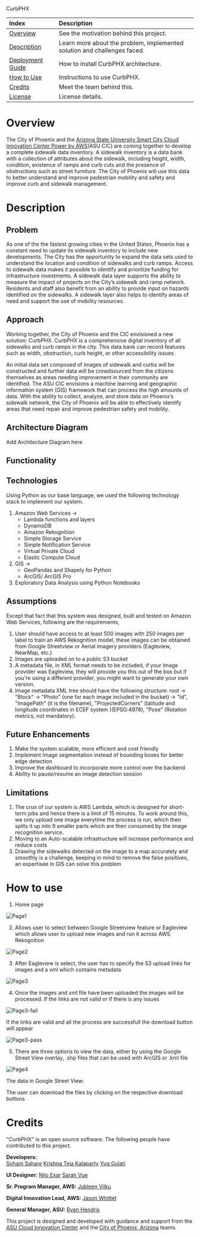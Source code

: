 CurbPHX

|Index| Description|
|:----------------|:-----------|
| [Overview](#overview)         |     See the motivation behind this project.    | 
| [Description](#description)         |     Learn more about the problem, implemented solution and challenges faced.    | 
| [Deployment Guide](#deployment-guide)         |    How to install CurbPHX architecture. |
| [How to Use](#how-to-use)       |     Instructions to use CurbPHX.   |
| [Credits](#credits)      |     Meet the team behind this.     |
| [License](#license)      |     License details.     |



# Overview
The City of Phoenix and the [Arizona State University Smart City Cloud Innovation Center Power by AWS](https://smartchallenges.asu.edu/)(ASU CIC) are coming together to develop a complete sidewalk data inventory. A sidewalk inventory is a data bank with a collection of attributes about the sidewalk, including height, width, condition, existence of ramps and curb cuts and the presence of obstructions such as street furniture. The City of Phoenix will use this data to better understand and improve pedestrian mobility and safety and improve curb and sidewalk management.  


# Description

## Problem
As one of the the fastest growing cities in the United States, Phoenix has a constant need to update its sidewalk inventory to include new developments. The City has the opportunity to expand the data sets used to understand the location and condition of sidewalks and curb ramps. Access to sidewalk data makes it possible to identify and prioritize funding for infrastructure investments. A sidewalk data layer supports the ability to measure the impact of projects on the City’s sidewalk and ramp network. Residents and staff also benefit from an ability to provide input on hazards identified on the sidewalks. A sidewalk layer also helps to identify areas of need and support the use of mobility resources.

## Approach
Working together, the City of Phoenix and the CIC envisioned a new solution: CurbPHX. CurbPHX is a comprehensive digital inventory of all sidewalks and curb ramps in the city. This data bank can record features such as width, obstruction, curb height, or other accessibility issues. 

An initial data set composed of images of sidewalk and curbs will be constructed and further data will be crowdsourced from the citizens themselves as areas needing improvement in their community are identified. The ASU CIC envisions a machine learning and geographic information system (GIS) framework that can process the high amounts of data. With the ability to collect, analyze, and store data on Phoenix’s sidewalk network, the City of Phoenix will be able to effectively identify areas that need repair and improve pedestrian safety and mobility. 

## Architecture Diagram

Add Architecture Diagram here

## Functionality 



## Technologies
Using Python as our base language, we used the following technology stack to implement our system.

1. Amazon Web Services ->
    - Lambda functions and layers
    - DynamoDB
    - Amazon Rekognition
    - Simple Storage Service
    - Simple Notification Service
    - Virtual Private Cloud
    - Elastic Compute Cloud
2. GIS ->
    - GeoPandas and Shapely for Python
    - ArcGIS/ ArcGIS Pro
3. Exploratory Data Analysis using Python Notebooks


## Assumptions
Except that fact that this system was designed, built and tested on Amazon Web Services, following are the requirements,
1. User should have access to at least 500 images with 250 images per label to train an AWS Rekognition model, these images can be obtained from Google Streetview or Aerial imagery providers (Eagleview, NearMap, etc.)  
2. Images are uploaded on to a public S3 bucket
3. A metadata file, in XML format needs to be included, if your Image provider was Eagleview, they will provide you this out of the box but if you're using a different provider, you might want to generate your own version.
4. Image metadata XML tree should have the following structure:
root -> "Block" -> "Photo" (one for each image included in the bucket) -> "Id", "ImagePath" (it is the filename), "ProjectedCorners" (latitude and longitude coordinates in ECEF system )(EPSG:4978), "Pose" (Rotation metrics, not mandatory).



## Future Enhancements
1. Make the system scalable, more efficient and cost friendly
2. Implement Image segmentation instead of bounding boxes for better edge detection 
3. Improve the dashboard to incorporate more control over the backend
4. Ability to pause/resume an image detection session

## Limitations
1. The crux of our system is AWS Lambda, which is designed for short-term jobs and hence there is a limit of 15 minutes. To work around this, we only upload one image everytime the process is run, which then splits it up into 9 smaller parts which are then consumed by the image recognition service. 
2. Moving to an Auto-scalable infrastructure will increase performance and reduce costs
3. Drawing the sidewalks detected on the image to a map accurately and smoothly is a challenge, keeping in mind to remove the false positives, an expertisee in GIS can solve this problem



# How to use
1. Home page

![Page1](https://github.com/ASUCICREPO/CurbPHX/blob/main/images/page1.JPG)


2. Allows user to select between Google Streetview feature or Eagleview which allows user to upload new images and run it across AWS Rekognition

![Page2](https://github.com/ASUCICREPO/CurbPHX/blob/main/images/page2.JPG)


3. After Eagleview is select, the user has to specify the S3 upload links for images and a xml which contains metadata 

![Page3](https://github.com/ASUCICREPO/CurbPHX/blob/main/images/page3-Eagleview.JPG)

4. Once the images and xml file have been uploaded the images will be processed.
If the links are not valid or if there is any issues

![Page3-fail](https://github.com/ASUCICREPO/CurbPHX/blob/main/images/page3-fail.JPG)

If the links are valid and all the process are successfull the download button will appear

![Page3-pass](https://github.com/ASUCICREPO/CurbPHX/blob/main/images/page3-pass.JPG)

5. There are three options to view the data, either by using the Google Street View overlay, .shp files that can be used with ArcGIS or .kml file

![Page4](https://github.com/ASUCICREPO/CurbPHX/blob/main/images/page4.JPG)

The data in Google Street View:


The user can download the files by clicking on the respective download buttons

# Credits

"CurbPHX" is an open source software. The following people have contributed to this project.

**Developers:**  
[Soham Sahare](https://www.linkedin.com/in/sohamsahare11/)
[Krishna Teja Kalaparty](https://www.linkedin.com/in/krishna-teja-kalaparty-a073b5195/)
[Yug Gulati](https://www.linkedin.com/in/yug-gulati/)

**UI Designer:** 
[Nilo Exar](https://www.linkedin.com/in/nilo-exar-16a27b146/)
[Sarah Vue](https://www.linkedin.com/in/sarahvue/)

**Sr. Program Manager, AWS:**  [Jubleen Vilku](https://www.linkedin.com/in/jubleen-vilku/)

**Digital Innovation Lead, AWS:** [Jason Whittet](https://www.linkedin.com/in/jasonwhittet/)

**General Manager, ASU:** [Ryan Hendrix](https://www.linkedin.com/in/ryanahendrix/)

This project is designed and developed with guidance and support from the [ASU Cloud Innovation Center](https://smartchallenges.asu.edu/) and the [City of Phoenix, Arizona]() teams. 

